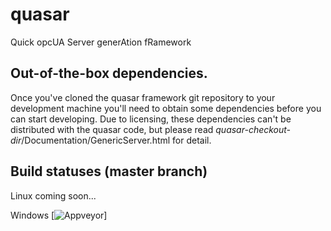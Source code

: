 # quasar
Quick opcUA Server generAtion fRamework

## Out-of-the-box dependencies.
Once you've cloned the quasar framework git repository to your development machine you'll need to obtain some dependencies before you can start developing. Due to licensing, these dependencies can't be distributed with the quasar code, but please read _quasar-checkout-dir_/Documentation/GenericServer.html for detail.

## Build statuses (master branch)
Linux
coming soon...

Windows
[![Appveyor](https://ci.appveyor.com/api/projects/status/q8ruqgd2nj54b76p/branch/master?svg=true)]


